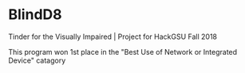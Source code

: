 # BlindD8
Tinder for the Visually Impaired | Project for HackGSU Fall 2018

This program won 1st place in the "Best Use of Network or Integrated Device" catagory
